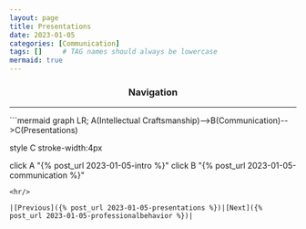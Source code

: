 ```yaml
---
layout: page
title: Presentations
date: 2023-01-05
categories: [Communication]
tags: []     # TAG names should always be lowercase
mermaid: true
---
```

<center><h3>Navigation</h3></center>
<hr/>
```mermaid
graph LR;
  A(Intellectual Craftsmanship)-->B(Communication)-->C(Presentations)

  style C stroke-width:4px

  click A "{% post_url 2023-01-05-intro %}"
  click B "{% post_url 2023-01-05-communication %}"
```
<hr/>

|[Previous]({% post_url 2023-01-05-presentations %})|[Next]({% post_url 2023-01-05-professionalbehavior %})|